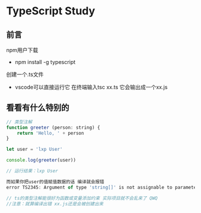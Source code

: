 # TypeScript Study

## 前言

npm用户下载

  - npm install -g typescript  

创建一个.ts文件

  - vscode可以直接运行它 在终端输入tsc xx.ts 它会输出成一个xx.js 
  

## 看看有什么特别的

```js
// 类型注解 
function greeter (person: string) {
    return 'Hello, ' + person
}

let user = 'lxp User'

console.log(greeter(user))

// 运行结果：lxp User

而如果你把user的值赋值数据的话 编译就会报错
error TS2345: Argument of type 'string[]' is not assignable to parameter of type 'string'.

// ts的类型注解能很好为函数或变量添加约束 实际项目就不会乱来了 QWQ
//注意：就算编译出错 xx.js还是会被创建出来 
```

